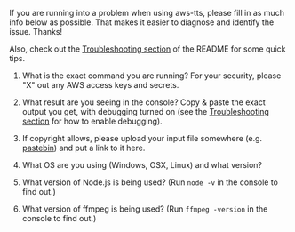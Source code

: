If you are running into a problem when using aws-tts, please fill in as much info below as possible. That makes it easier to diagnose and identify the issue. Thanks!

Also, check out the [Troubleshooting section](https://github.com/eheikes/aws-tts#troubleshooting) of the README for some quick tips.

1. What is the exact command you are running? For your security, please "X" out any AWS access keys and secrets.

2. What result are you seeing in the console? Copy & paste the exact output you get, with debugging turned on (see the [Troubleshooting section](https://github.com/eheikes/aws-tts#troubleshooting) for how to enable debugging).

3. If copyright allows, please upload your input file somewhere (e.g. [pastebin](https://pastebin.com/)) and put a link to it here.

4. What OS are you using (Windows, OSX, Linux) and what version?

5. What version of Node.js is being used? (Run `node -v` in the console to find out.)

6. What version of ffmpeg is being used? (Run `ffmpeg -version` in the console to find out.)
